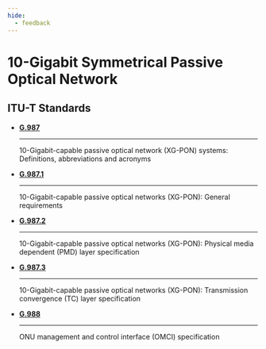 ```yaml
---
hide:
  - feedback
---
```


# 10-Gigabit Symmetrical Passive Optical Network

## ITU-T Standards

<div class="grid cards" markdown>

-   __[G.987]__

    ---

    10-Gigabit-capable passive optical network (XG-PON) systems: Definitions, abbreviations and acronyms

-   __[G.987.1]__

    ---

    10-Gigabit-capable passive optical networks (XG-PON): General requirements


-   __[G.987.2]__

    ---

    10-Gigabit-capable passive optical networks (XG-PON): Physical media dependent (PMD) layer specification


-   __[G.987.3]__

    ---

    10-Gigabit-capable passive optical networks (XG-PON): Transmission convergence (TC) layer specification

-   __[G.988]__

    ---

    ONU management and control interface (OMCI) specification

</div>

  [G.987]: http://www.itu.int/rec/T-REC-G.987/en
  [G.987.1]: http://www.itu.int/rec/T-REC-G.987.1/en
  [G.987.2]: http://www.itu.int/rec/T-REC-G.987.2/en
  [G.987.3]: http://www.itu.int/rec/T-REC-G.987.3/en
  [G.988]: http://www.itu.int/rec/T-REC-G.988/en

